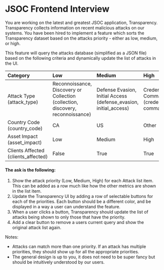 # JSOC Frontend Interview

You are working on the latest and greatest JSOC application, Transparency. Transparency collects information on recent malicious attacks on our systems. You have been hired to implement a feature which sorts the Transparency dataset based on the attacks priority - either as low, medium, or high.

This feature will query the attacks database (simplified as a JSON file) based on the following criteria and dynamically update the list of attacks in the UI.

| Category                            | Low                                                                             | Medium                                                            | High                                                                            |
| :---------------------------------- | :------------------------------------------------------------------------------ | :---------------------------------------------------------------- | :------------------------------------------------------------------------------ |
| Attack Type (attack_type)           | Reconnoissance, Discovery or Collection (collection, discovery, reconnoissance) | Defense Evasion, Initial Access (defense_evasion, initial_access) | Credential Access, Command and Control (credential_access, command_and_control) |
| Country Code (country_code)         | CA                                                                              | US                                                                | Other                                                                           |
| Asset Impact (asset_impact)         | Low                                                                             | Medium                                                            | High                                                                            |
| Clients Affected (clients_affected) | False                                                                           | True                                                              | True                                                                            |

#### The ask is the following:

1. Show the attack priority (Low, Medium, High) for each Attack list item. This can be added as a row much like how the other metrics are shown in the list item.
2. Update the Transparency UI by adding a row of selectable buttons for each of the priorities. Each button should be a different color, and be displayed in a way a user can understand the feature.
3. When a user clicks a button, Transparency should update the list of attacks being shown to only those that have the priority.
4. Add a clear button to remove a users current query and show the original attack list again.

Notes:

- Attacks can match more than one priority. If an attack has multiple priorities, they should show up for all the appropriate priorities.
- The general design is up to you, it does not need to be super fancy but should be intuitively understood by our users.
